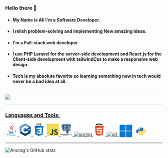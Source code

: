 ### Hello there 👋
* #### My Name is Ali I'm a Software Developer.
* #### I relish problem-solving and implementing New amazing ideas.
* #### I'm a Full-stack web developer
* #### I use PHP Laravel for the server-side development and React.js for the Client-side development with tailwindCss to make a responsive web design.
* #### Tech is my absolute favorite so learning something new in tech would never be a bad idea at all.
---
<a href="https://www.linkedin.com/in/ali-fawzi-lateef/" target="_blank"><img src="https://img.shields.io/badge/-LinkedIn-%230077B5?style=for-the-badge&logo=linkedin&logoColor=white" target="_blank">

---
<h3 align="left">Languages and Tools:</h3>
<p align="left">  <a href="https://www.java.com" target="_blank"> <img src="https://raw.githubusercontent.com/devicons/devicon/master/icons/java/java-original.svg" alt="java" width="40" height="40"/> </a> <a href="https://www.w3schools.com/cpp/" target="_blank"> <img src="https://raw.githubusercontent.com/devicons/devicon/master/icons/cplusplus/cplusplus-original.svg" alt="cplusplus" width="40" height="40"/> </a> <a href="https://www.w3schools.com/cs/" target="_blank"> </a> <a href="https://www.w3schools.com/css/" target="_blank"> <img src="https://raw.githubusercontent.com/devicons/devicon/master/icons/css3/css3-original-wordmark.svg" alt="css3" width="40" height="40"/> </a> <a href="https://developer.mozilla.org/en-US/docs/Web/JavaScript" target="_blank"> <img src="https://raw.githubusercontent.com/devicons/devicon/master/icons/javascript/javascript-original.svg" alt="javascript" width="40" height="40"/> </a> <a href="https://www.postgresql.org" target="_blank"> <img src="https://raw.githubusercontent.com/devicons/devicon/master/icons/postgresql/postgresql-original-wordmark.svg" alt="postgresql" width="40" height="40"/> </a> </a> <a href="https://spring.io/" target="_blank"> <img src="https://www.vectorlogo.zone/logos/springio/springio-icon.svg" alt="spring" width="40" height="40"/> </a> <a href="https://www.w3.org/html/" target="_blank"> <img src="https://raw.githubusercontent.com/devicons/devicon/master/icons/html5/html5-original-wordmark.svg" alt="html5" width="40" height="40"/> </a> <a href="https://git-scm.com/" target="_blank"> <img src="https://www.vectorlogo.zone/logos/git-scm/git-scm-icon.svg" alt="git" width="40" height="40"/>  </a> <img src="https://raw.githubusercontent.com/github/explore/80688e429a7d4ef2fca1e82350fe8e3517d3494d/topics/windows/windows.png" alt="Windows" height="40" style="vertical-align:top; margin:4px">  <img align="" alt="Rafa-Python" height="30" width="40" src="https://raw.githubusercontent.com/devicons/devicon/master/icons/python/python-original.svg">

---

![Anurag's GitHub stats](https://github-readme-stats.vercel.app/api?username=Ali-Fawzi-Lateef&show_icons=true&theme=tokyonight)

<!-- ![GitHub Activity Graph](https://activity-graph.herokuapp.com/graph?username=kenpachi01011&theme=cobalt)  --> 
